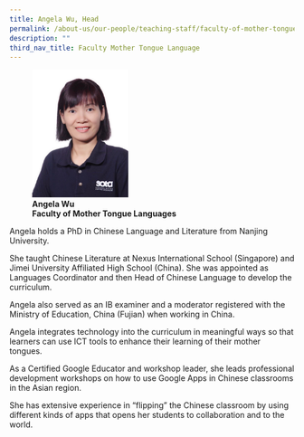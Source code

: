 ```yaml
---
title: Angela Wu, Head
permalink: /about-us/our-people/teaching-staff/faculty-of-mother-tongue-languages/angela-wu-head/
description: ""
third_nav_title: Faculty Mother Tongue Language
---
```

<figure>
<img style="width:40%" src="/images/mtl_full_angela-wu_photo-2.png">
<figcaption> <strong>Angela Wu<br>
Faculty of Mother Tongue Languages</strong>
</figcaption>
</figure>

Angela holds a PhD in Chinese Language and Literature from Nanjing University.  

She taught Chinese Literature at Nexus International School (Singapore) and Jimei University Affiliated High School (China). She was appointed as Languages Coordinator and then Head of Chinese Language to develop the curriculum.

Angela also served as an IB examiner and a moderator registered with the Ministry of Education, China (Fujian) when working in China.

  

Angela integrates technology into the curriculum in meaningful ways so that learners can use ICT tools to enhance their learning of their mother tongues.

  

As a Certified Google Educator and workshop leader, she leads professional development workshops on how to use Google Apps in Chinese classrooms in the Asian region.

  

She has extensive experience in “flipping” the Chinese classroom by using different kinds of apps that opens her students to collaboration and to the world.